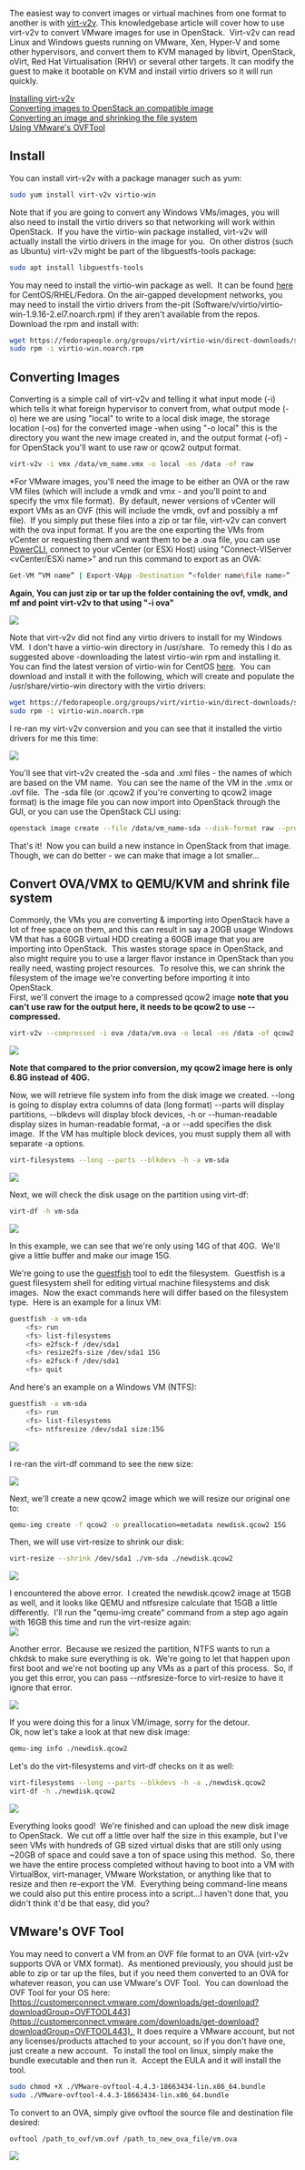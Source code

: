 The easiest way to convert images or virtual machines from one format to another is with [virt-v2v](https://libguestfs.org/virt-v2v.1.html). This knowledgebase article will cover how to use virt-v2v to convert VMware images for use in OpenStack.  Virt-v2v can read Linux and Windows guests running on VMware, Xen, Hyper-V and some other hypervisors, and convert them to KVM managed by libvirt, OpenStack, oVirt, Red Hat Virtualisation (RHV) or several other targets. It can modify the guest to make it bootable on KVM and install virtio drivers so it will run quickly.

[Installing virt-v2v](#ConvertingVirtualMachines/ImagesforOpenStack-Install)  
[Converting images to OpenStack an compatible image](#ConvertingVirtualMachines/ImagesforOpenStack-Converting)  
[Converting an image and shrinking the file system](#ConvertingVirtualMachines/ImagesforOpenStack-shrink)  
[Using VMware's OVFTool](#ConvertingVirtualMachines/ImagesforOpenStack-ovftool)

  
Install
----------

You can install virt-v2v with a package manager such as yum:

```bash
sudo yum install virt-v2v virtio-win
```

Note that if you are going to convert any Windows VMs/images, you will also need to install the virtio drivers so that networking will work within OpenStack.  If you have the virtio-win package installed, virt-v2v will actually install the virtio drivers in the image for you.  On other distros (such as Ubuntu) virt-v2v might be part of the libguestfs-tools package:

```bash
sudo apt install libguestfs-tools
```

You may need to install the virtio-win package as well.  It can be found [here](https://fedorapeople.org/groups/virt/virtio-win/direct-downloads/stable-virtio/virtio-win.noarch.rpm) for CentOS/RHEL/Fedora. On the air-gapped development networks, you may need to install the virtio drivers from the-pit (Software/v/virtio/virtio-win-1.9.16-2.el7.noarch.rpm) if they aren't available from the repos.  Download the rpm and install with:

```bash
wget https://fedorapeople.org/groups/virt/virtio-win/direct-downloads/stable-virtio/virtio-win.noarch.rpm
sudo rpm -i virtio-win.noarch.rpm
```

  
Converting Images
--------------------

Converting is a simple call of virt-v2v and telling it what input mode (-i) which tells it what foreign hypervisor to convert from, what output mode (-o) here we are using "local" to write to a local disk image, the storage location (-os) for the converted image -when using "-o local" this is the directory you want the new image created in, and the output format (-of) -for OpenStack you'll want to use raw or qcow2 output format.

```bash
virt-v2v -i vmx /data/vm_name.vmx -o local -os /data -of raw
```

\*For VMware images, you'll need the image to be either an OVA or the raw VM files (which will include a vmdk and vmx - and you'll point to and specify the vmx file format).  By default, newer versions of vCenter will export VMs as an OVF (this will include the vmdk, ovf and possibly a mf file).  If you simply put these files into a zip or tar file, virt-v2v can convert with the ova input format. If you are the one exporting the VMs from vCenter or requesting them and want them to be a .ova file, you can use [PowerCLI](https://developer.vmware.com/powercli), connect to your vCenter (or ESXi Host) using "Connect-VIServer <vCenter/ESXi name>" and run this command to export as an OVA:

```bash
Get-VM “VM name” | Export-VApp -Destination “<folder name\file name>” -Format OVA
```

**Again, You can just zip or tar up the folder containing the ovf, vmdk, and mf and point virt-v2v to that using "-i ova"**

![](https://i.imgur.com/xlUT6m2.png)

Note that virt-v2v did not find any virtio drivers to install for my Windows VM.  I don't have a virtio-win directory in /usr/share.  To remedy this I do as suggested above -downloading the latest virtio-win rpm and installing it.  You can find the latest version of virtio-win for CentOS [here](https://fedorapeople.org/groups/virt/virtio-win/direct-downloads/stable-virtio/virtio-win.noarch.rpm).  You can download and install it with the following, which will create and populate the /usr/share/virtio-win directory with the virtio drivers:

```bash
wget https://fedorapeople.org/groups/virt/virtio-win/direct-downloads/stable-virtio/virtio-win.noarch.rpm
sudo rpm -i virtio-win.noarch.rpm
```

I re-ran my virt-v2v conversion and you can see that it installed the virtio drivers for me this time:

![](https://i.imgur.com/xgsA653.png)

You'll see that virt-v2v created the -sda and .xml files - the names of which are based on the VM name.  You can see the name of the VM in the .vmx or .ovf file.  The -sda file (or .qcow2 if you're converting to qcow2 image format) is the image file you can now import into OpenStack through the GUI, or you can use the OpenStack CLI using:

```bash
openstack image create --file /data/vm_name-sda --disk-format raw --project Projectname Imagename
```

That's it!  Now you can build a new instance in OpenStack from that image.  Though, we can do better - we can make that image a lot smaller...

Convert OVA/VMX to QEMU/KVM and shrink file system
--------------------------------------------------

Commonly, the VMs you are converting & importing into OpenStack have a lot of free space on them, and this can result in say a 20GB usage Windows VM that has a 60GB virtual HDD creating a 60GB image that you are importing into OpenStack.  This wastes storage space in OpenStack, and also might require you to use a larger flavor instance in OpenStack than you really need, wasting project resources.  To resolve this, we can shrink the filesystem of the image we're converting before importing it into OpenStack.  
First, we'll convert the image to a compressed qcow2 image **note that you can't use raw for the output here, it needs to be qcow2 to use --compressed.**  

```bash
virt-v2v --compressed -i ova /data/vm.ova -o local -os /data -of qcow2
```

![](https://i.imgur.com/VcyWYB4.png)

**Note that compared to the prior conversion, my qcow2 image here is only 6.8G instead of 40G.**

Now, we will retrieve file system info from the disk image we created. --long is going to display extra columns of data (long format) --parts will display partitions, --blkdevs will display block devices, -h or --human-readable display sizes in human-readable format, -a or --add specifies the disk image.  If the VM has multiple block devices, you must supply them all with separate -a options.

```bash
virt-filesystems --long --parts --blkdevs -h -a vm-sda
```

![](https://i.imgur.com/fmw8DD9.png)

Next, we will check the disk usage on the partition using virt-df:

```bash
virt-df -h vm-sda
```

![](https://i.imgur.com/Bw509om.png)

In this example, we can see that we're only using 14G of that 40G.  We'll give a little buffer and make our image 15G.

We're going to use the [guestfish](https://libguestfs.org/guestfish.1.html) tool to edit the filesystem.  Guestfish is a guest filesystem shell for editing virtual machine filesystems and disk images.  Now the exact commands here will differ based on the filesystem type.  Here is an example for a linux VM:

```bash
guestfish -a vm-sda
	<fs> run
    <fs> list-filesystems
	<fs> e2fsck-f /dev/sda1
	<fs> resize2fs-size /dev/sda1 15G
	<fs> e2fsck-f /dev/sda1
	<fs> quit
```

And here's an example on a Windows VM (NTFS):

```bash
guestfish -a vm-sda
	<fs> run
	<fs> list-filesystems
	<fs> ntfsresize /dev/sda1 size:15G
```

![](https://i.imgur.com/1PispPd.png)

I re-ran the virt-df command to see the new size:

![](https://i.imgur.com/ZaEgX1l.png)

Next, we'll create a new qcow2 image which we will resize our original one to:

```bash
qemu-img create -f qcow2 -o preallocation=metadata newdisk.qcow2 15G
```

Then, we will use virt-resize to shrink our disk:

```bash
virt-resize --shrink /dev/sda1 ./vm-sda ./newdisk.qcow2
```

![](https://i.imgur.com/yRMgXYR.png)

I encountered the above error.  I created the newdisk.qcow2 image at 15GB as well, and it looks like QEMU and ntfsresize calculate that 15GB a little differently.  I'll run the "qemu-img create" command from a step ago again with 16GB this time and run the virt-resize again:  
![](https://i.imgur.com/ZAncI6B.png)

Another error.  Because we resized the partition, NTFS wants to run a chkdsk to make sure everything is ok.  We're going to let that happen upon first boot and we're not booting up any VMs as a part of this process.  So, if you get this error, you can pass --ntfsresize-force to virt-resize to have it ignore that error.

![](https://i.imgur.com/M9zdk7A.png)

If you were doing this for a linux VM/image, sorry for the detour.  
Ok, now let's take a look at that new disk image:

```bash
qemu-img info ./newdisk.qcow2
```

Let's do the virt-filesystems and virt-df checks on it as well:

```bash
virt-filesystems --long --parts --blkdevs -h -a ./newdisk.qcow2
virt-df -h ./newdisk.qcow2
```

![](https://i.imgur.com/jiHix2j.png)

Everything looks good!  We're finished and can upload the new disk image to OpenStack.  We cut off a little over half the size in this example, but I've seen VMs with hundreds of GB sized virtual disks that are still only using ~20GB of space and could save a ton of space using this method.  So, there we have the entire process completed without having to boot into a VM with VirtualBox, virt-manager, VMware Workstation, or anything like that to resize and then re-export the VM.  Everything being command-line means we could also put this entire process into a script...I haven't done that, you didn't think it'd be that easy, did you?

  
VMware's OVF Tool
--------------------

  
You may need to convert a VM from an OVF file format to an OVA (virt-v2v supports OVA or VMX format).  As mentioned previously, you should just be able to zip or tar up the files, but if you need them converted to an OVA for whatever reason, you can use VMware's OVF Tool.  You can download the OVF Tool for your OS here: [https://customerconnect.vmware.com/downloads/get-download?downloadGroup=OVFTOOL443](https://customerconnect.vmware.com/downloads/get-download?downloadGroup=OVFTOOL443).  It does require a VMware account, but not any licenses/products attached to your account, so if you don't have one, just create a new account.  To install the tool on linux, simply make the bundle executable and then run it.  Accept the EULA and it will install the tool.

```bash
sudo chmod +X ./VMware-ovftool-4.4.3-18663434-lin.x86_64.bundle
sudo ./VMware-ovftool-4.4.3-18663434-lin.x86_64.bundle
```

To convert to an OVA, simply give ovftool the source file and destination file desired:

```bash
ovftool /path_to_ovf/vm.ovf /path_to_new_ova_file/vm.ova
```

![](https://i.imgur.com/6y4KJKE.png)